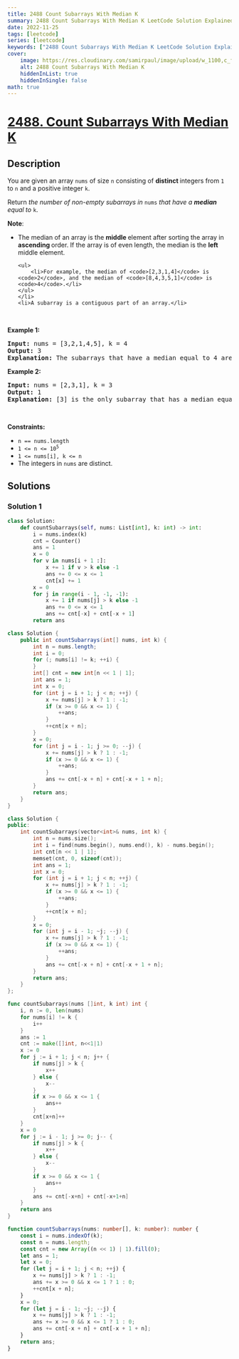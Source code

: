 ```yaml
---
title: 2488 Count Subarrays With Median K
summary: 2488 Count Subarrays With Median K LeetCode Solution Explained
date: 2022-11-25
tags: [leetcode]
series: [leetcode]
keywords: ["2488 Count Subarrays With Median K LeetCode Solution Explained in all languages", "2488 Count Subarrays With Median K", "LeetCode", "leetcode solution in Python3 C++ Java Go PHP Ruby Swift TypeScript Rust C# JavaScript C", "GeeksforGeeks", "InterviewBit", "Coding Ninjas", "HackerRank", "HackerEarth", "CodeChef", "TopCoder", "AlgoExpert", "freeCodeCamp", "Codeforces", "GitHub", "AtCoder", "Samir Paul"]
cover:
    image: https://res.cloudinary.com/samirpaul/image/upload/w_1100,c_fit,co_rgb:FFFFFF,l_text:Arial_75_bold:2488 Count Subarrays With Median K - Solution Explained/problem-solving.webp
    alt: 2488 Count Subarrays With Median K
    hiddenInList: true
    hiddenInSingle: false
math: true
---
```



# [2488. Count Subarrays With Median K](https://leetcode.com/problems/count-subarrays-with-median-k)


## Description

<p>You are given an array <code>nums</code> of size <code>n</code> consisting of <strong>distinct </strong>integers from <code>1</code> to <code>n</code> and a positive integer <code>k</code>.</p>

<p>Return <em>the number of non-empty subarrays in </em><code>nums</code><em> that have a <strong>median</strong> equal to </em><code>k</code>.</p>

<p><strong>Note</strong>:</p>

<ul>
	<li>The median of an array is the <strong>middle </strong>element after sorting the array in <strong>ascending </strong>order. If the array is of even length, the median is the <strong>left </strong>middle element.

    <ul>
    	<li>For example, the median of <code>[2,3,1,4]</code> is <code>2</code>, and the median of <code>[8,4,3,5,1]</code> is <code>4</code>.</li>
    </ul>
    </li>
    <li>A subarray is a contiguous part of an array.</li>

</ul>

<p>&nbsp;</p>
<p><strong class="example">Example 1:</strong></p>

<pre>
<strong>Input:</strong> nums = [3,2,1,4,5], k = 4
<strong>Output:</strong> 3
<strong>Explanation:</strong> The subarrays that have a median equal to 4 are: [4], [4,5] and [1,4,5].
</pre>

<p><strong class="example">Example 2:</strong></p>

<pre>
<strong>Input:</strong> nums = [2,3,1], k = 3
<strong>Output:</strong> 1
<strong>Explanation:</strong> [3] is the only subarray that has a median equal to 3.
</pre>

<p>&nbsp;</p>
<p><strong>Constraints:</strong></p>

<ul>
	<li><code>n == nums.length</code></li>
	<li><code>1 &lt;= n &lt;= 10<sup>5</sup></code></li>
	<li><code>1 &lt;= nums[i], k &lt;= n</code></li>
	<li>The integers in <code>nums</code> are distinct.</li>
</ul>

## Solutions

### Solution 1

<!-- tabs:start -->

```python
class Solution:
    def countSubarrays(self, nums: List[int], k: int) -> int:
        i = nums.index(k)
        cnt = Counter()
        ans = 1
        x = 0
        for v in nums[i + 1 :]:
            x += 1 if v > k else -1
            ans += 0 <= x <= 1
            cnt[x] += 1
        x = 0
        for j in range(i - 1, -1, -1):
            x += 1 if nums[j] > k else -1
            ans += 0 <= x <= 1
            ans += cnt[-x] + cnt[-x + 1]
        return ans
```

```java
class Solution {
    public int countSubarrays(int[] nums, int k) {
        int n = nums.length;
        int i = 0;
        for (; nums[i] != k; ++i) {
        }
        int[] cnt = new int[n << 1 | 1];
        int ans = 1;
        int x = 0;
        for (int j = i + 1; j < n; ++j) {
            x += nums[j] > k ? 1 : -1;
            if (x >= 0 && x <= 1) {
                ++ans;
            }
            ++cnt[x + n];
        }
        x = 0;
        for (int j = i - 1; j >= 0; --j) {
            x += nums[j] > k ? 1 : -1;
            if (x >= 0 && x <= 1) {
                ++ans;
            }
            ans += cnt[-x + n] + cnt[-x + 1 + n];
        }
        return ans;
    }
}
```

```cpp
class Solution {
public:
    int countSubarrays(vector<int>& nums, int k) {
        int n = nums.size();
        int i = find(nums.begin(), nums.end(), k) - nums.begin();
        int cnt[n << 1 | 1];
        memset(cnt, 0, sizeof(cnt));
        int ans = 1;
        int x = 0;
        for (int j = i + 1; j < n; ++j) {
            x += nums[j] > k ? 1 : -1;
            if (x >= 0 && x <= 1) {
                ++ans;
            }
            ++cnt[x + n];
        }
        x = 0;
        for (int j = i - 1; ~j; --j) {
            x += nums[j] > k ? 1 : -1;
            if (x >= 0 && x <= 1) {
                ++ans;
            }
            ans += cnt[-x + n] + cnt[-x + 1 + n];
        }
        return ans;
    }
};
```

```go
func countSubarrays(nums []int, k int) int {
	i, n := 0, len(nums)
	for nums[i] != k {
		i++
	}
	ans := 1
	cnt := make([]int, n<<1|1)
	x := 0
	for j := i + 1; j < n; j++ {
		if nums[j] > k {
			x++
		} else {
			x--
		}
		if x >= 0 && x <= 1 {
			ans++
		}
		cnt[x+n]++
	}
	x = 0
	for j := i - 1; j >= 0; j-- {
		if nums[j] > k {
			x++
		} else {
			x--
		}
		if x >= 0 && x <= 1 {
			ans++
		}
		ans += cnt[-x+n] + cnt[-x+1+n]
	}
	return ans
}
```

```ts
function countSubarrays(nums: number[], k: number): number {
    const i = nums.indexOf(k);
    const n = nums.length;
    const cnt = new Array((n << 1) | 1).fill(0);
    let ans = 1;
    let x = 0;
    for (let j = i + 1; j < n; ++j) {
        x += nums[j] > k ? 1 : -1;
        ans += x >= 0 && x <= 1 ? 1 : 0;
        ++cnt[x + n];
    }
    x = 0;
    for (let j = i - 1; ~j; --j) {
        x += nums[j] > k ? 1 : -1;
        ans += x >= 0 && x <= 1 ? 1 : 0;
        ans += cnt[-x + n] + cnt[-x + 1 + n];
    }
    return ans;
}
```

<!-- tabs:end -->

<!-- end -->
